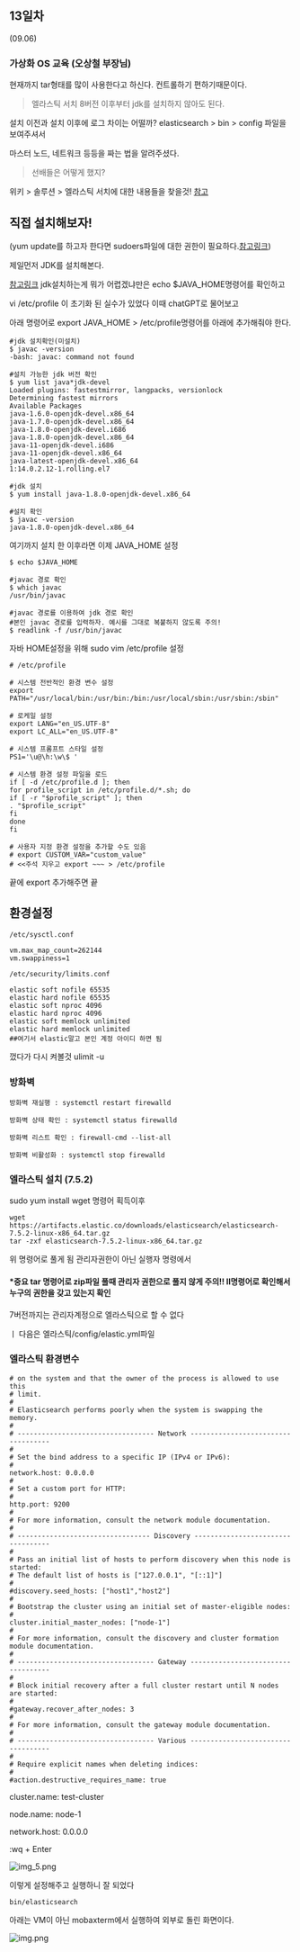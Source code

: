 ## 13일차
(09.06)

### 가상화 OS 교육 (오상철 부장님)

현재까지 tar형태를 많이 사용한다고 하신다. 컨트롤하기 편하기때문이다.
> 엘라스틱 서치 8버전 이후부터 jdk를 설치하지 않아도 된다.

설치 이전과 설치 이후에 로그 차이는 어떨까?
elasticsearch > bin > config 파일을 보여주셔서

마스터 노드, 네트워크 등등을 짜는 법을 알려주셨다.

> 선배들은 어떻게 했지?

위키 > 솔루션 > 엘라스틱 서치에 대한 내용들을 찾을것!
[참고](https://wiki.lloydk.co.kr/pages/viewpage.action?pageId=7080156)



## 직접 설치해보자!
(yum update를 하고자 한다면 sudoers파일에 대한 권한이 필요하다.[참고링크](https://velog.io/@mer1-97/Error-sudoers-%EC%84%A4%EC%A0%95-%ED%8C%8C%EC%9D%BC%EC%97%90-%EC%97%86%EC%8A%B5%EB%8B%88%EB%8B%A4.-%EC%9D%B4-%EC%8B%9C%EB%8F%84%EB%A5%BC-%EB%B3%B4%EA%B3%A0%ED%95%A9%EB%8B%88%EB%8B%A4))

제일먼저 JDK를 설치해본다.

[참고링크](https://studying-penguin.tistory.com/2)
jdk설치하는게 뭐가 어렵겠냐만은 echo $JAVA_HOME명령어를 확인하고

vi /etc/profile 이 초기화 된 실수가 있었다 이때 chatGPT로 물어보고

아래 명령어로 export JAVA_HOME > /etc/profile명령어를 아래에 추가해줘야 한다.


    #jdk 설치확인(미설치)
    $ javac -version
    -bash: javac: command not found
    
    #설치 가능한 jdk 버전 확인
    $ yum list java*jdk-devel
    Loaded plugins: fastestmirror, langpacks, versionlock
    Determining fastest mirrors
    Available Packages
    java-1.6.0-openjdk-devel.x86_64
    java-1.7.0-openjdk-devel.x86_64
    java-1.8.0-openjdk-devel.i686  
    java-1.8.0-openjdk-devel.x86_64
    java-11-openjdk-devel.i686     
    java-11-openjdk-devel.x86_64   
    java-latest-openjdk-devel.x86_64                                                                               1:14.0.2.12-1.rolling.el7
    
    #jdk 설치
    $ yum install java-1.8.0-openjdk-devel.x86_64
    
    #설치 확인
    $ javac -version
    java-1.8.0-openjdk-devel.x86_64

여기까지 설치 한 이후라면 이제 JAVA_HOME 설정

    $ echo $JAVA_HOME
    
    #javac 경로 확인
    $ which javac
    /usr/bin/javac
    
    #javac 경로를 이용하여 jdk 경로 확인
    #본인 javac 경로를 입력하자. 예시를 그대로 복붙하지 않도록 주의!
    $ readlink -f /usr/bin/javac

자바 HOME설정을 위해 sudo vim /etc/profile 설정

    # /etc/profile

    # 시스템 전반적인 환경 변수 설정
    export PATH="/usr/local/bin:/usr/bin:/bin:/usr/local/sbin:/usr/sbin:/sbin"
    
    # 로케일 설정
    export LANG="en_US.UTF-8"
    export LC_ALL="en_US.UTF-8"
    
    # 시스템 프롬프트 스타일 설정
    PS1='\u@\h:\w\$ '
    
    # 시스템 환경 설정 파일을 로드
    if [ -d /etc/profile.d ]; then
    for profile_script in /etc/profile.d/*.sh; do
    if [ -r "$profile_script" ]; then
    . "$profile_script"
    fi
    done
    fi
    
    # 사용자 지정 환경 설정을 추가할 수도 있음
    # export CUSTOM_VAR="custom_value"
    # <<주석 지우고 export ~~~ > /etc/profile

끝에 export 추가해주면 끝

## 환경설정


    /etc/sysctl.conf
    
    vm.max_map_count=262144
    vm.swappiness=1
    
    /etc/security/limits.conf

    elastic soft nofile 65535
    elastic hard nofile 65535
    elastic soft nproc 4096
    elastic hard nproc 4096
    elastic soft memlock unlimited
    elastic hard memlock unlimited
    ##여기서 elastic말고 본인 계정 아이디 하면 됨

껐다가 다시 켜볼것
ulimit -u

### 방화벽

    방화벽 재실행 : systemctl restart firewalld

    방화벽 상태 확인 : systemctl status firewalld
    
    방화벽 리스트 확인 : firewall-cmd --list-all
    
    방화벽 비활성화 : systemctl stop firewalld

### 엘라스틱 설치 (7.5.2)

sudo yum install wget 명령어 획득이후
   
    wget https://artifacts.elastic.co/downloads/elasticsearch/elasticsearch-7.5.2-linux-x86_64.tar.gz
    tar -zxf elasticsearch-7.5.2-linux-x86_64.tar.gz

위 명령어로 풀게 됨
관리자권한이 아닌 실행자 명령에서

#### *중요 tar 명령어로 zip파일 풀때 관리자 권한으로 풀지 않게 주의!! ll명령어로 확인해서 누구의 권한을 갖고 있는지 확인

7버전까지는 관리자계정으로 엘라스틱으로 할 수 없다


ㅣ
다음은 엘라스틱/config/elastic.yml파일

### 엘라스틱 환경변수

    # on the system and that the owner of the process is allowed to use this
    # limit.
    #
    # Elasticsearch performs poorly when the system is swapping the memory.
    #
    # ---------------------------------- Network -----------------------------------
    #
    # Set the bind address to a specific IP (IPv4 or IPv6):
    #
    network.host: 0.0.0.0
    #
    # Set a custom port for HTTP:
    #
    http.port: 9200
    #
    # For more information, consult the network module documentation.
    #
    # --------------------------------- Discovery ----------------------------------
    #
    # Pass an initial list of hosts to perform discovery when this node is started:
    # The default list of hosts is ["127.0.0.1", "[::1]"]
    #
    #discovery.seed_hosts: ["host1","host2"]
    #
    # Bootstrap the cluster using an initial set of master-eligible nodes:
    #
    cluster.initial_master_nodes: ["node-1"]
    #
    # For more information, consult the discovery and cluster formation module documentation.
    #
    # ---------------------------------- Gateway -----------------------------------
    #
    # Block initial recovery after a full cluster restart until N nodes are started:
    #
    #gateway.recover_after_nodes: 3
    #
    # For more information, consult the gateway module documentation.
    #
    # ---------------------------------- Various -----------------------------------
    #
    # Require explicit names when deleting indices:
    #
    #action.destructive_requires_name: true

cluster.name: test-cluster

node.name: node-1

network.host: 0.0.0.0

:wq + Enter


![img_5.png](img_5.png)



이렇게 설정해주고 실행하니 잘 되었다

    bin/elasticsearch

아래는 VM이 아닌 mobaxterm에서 실행하여 외부로 돌린 화면이다.

![img.png](img.png)